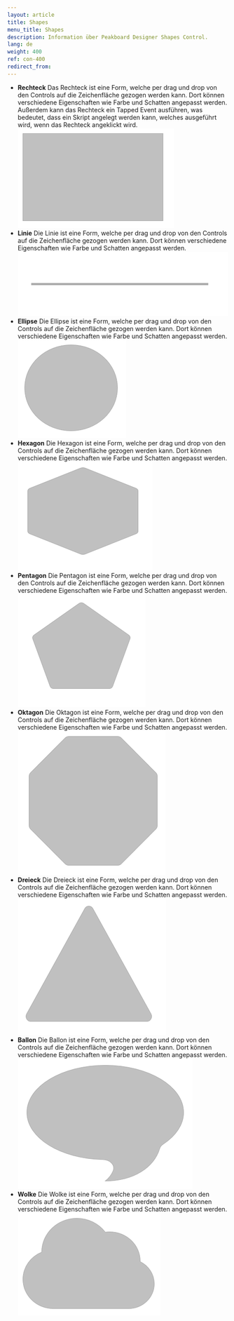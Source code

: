 ```yaml
---
layout: article
title: Shapes
menu_title: Shapes
description: Information über Peakboard Designer Shapes Control.
lang: de
weight: 400
ref: con-400
redirect_from:
---
```


* **Rechteck**
	Das Rechteck ist eine Form, welche per drag und drop von den Controls auf die Zeichenfläche gezogen werden kann. Dort können verschiedene Eigenschaften wie Farbe und Schatten angepasst werden. Außerdem kann das Rechteck ein Tapped Event ausführen, was bedeutet, dass ein Skript angelegt werden kann, welches ausgeführt wird, wenn das Rechteck angeklickt wird.
	![image_1](/assets/images/Controls/Shapes/rectangle.png)
* **Linie**
	Die Linie ist eine Form, welche per drag und drop von den Controls auf die Zeichenfläche gezogen werden kann. Dort können verschiedene Eigenschaften wie Farbe und Schatten angepasst werden.
	![image_1](/assets/images/Controls/Shapes/line.png)
* **Ellipse**
	Die Ellipse ist eine Form, welche per drag und drop von den Controls auf die Zeichenfläche gezogen werden kann. Dort können verschiedene Eigenschaften wie Farbe und Schatten angepasst werden.
	![image_1](/assets/images/Controls/Shapes/ellipse.png)
* **Hexagon**
	Die Hexagon ist eine Form, welche per drag und drop von den Controls auf die Zeichenfläche gezogen werden kann. Dort können verschiedene Eigenschaften wie Farbe und Schatten angepasst werden.
	![image_1](/assets/images/Controls/Shapes/hexagon.png)
* **Pentagon**
	Die Pentagon ist eine Form, welche per drag und drop von den Controls auf die Zeichenfläche gezogen werden kann. Dort können verschiedene Eigenschaften wie Farbe und Schatten angepasst werden.
	![image_1](/assets/images/Controls/Shapes/pentagon.png)
* **Oktagon**
	Die Oktagon ist eine Form, welche per drag und drop von den Controls auf die Zeichenfläche gezogen werden kann. Dort können verschiedene Eigenschaften wie Farbe und Schatten angepasst werden.
	![image_1](/assets/images/Controls/Shapes/octagon.png)
* **Dreieck**
	Die Dreieck ist eine Form, welche per drag und drop von den Controls auf die Zeichenfläche gezogen werden kann. Dort können verschiedene Eigenschaften wie Farbe und Schatten angepasst werden.
	![image_1](/assets/images/Controls/Shapes/triangle.png)
* **Ballon**
	Die Ballon ist eine Form, welche per drag und drop von den Controls auf die Zeichenfläche gezogen werden kann. Dort können verschiedene Eigenschaften wie Farbe und Schatten angepasst werden.
	![image_1](/assets/images/Controls/Shapes/balloon.png)
* **Wolke**
	Die Wolke ist eine Form, welche per drag und drop von den Controls auf die Zeichenfläche gezogen werden kann. Dort können verschiedene Eigenschaften wie Farbe und Schatten angepasst werden.
	![image_1](/assets/images/Controls/Shapes/cloud.png)
